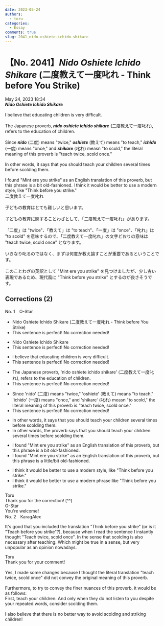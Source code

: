 ```yaml
---
date: 2023-05-24
authors:
  - toru
categories:
  - Essay
comments: true
slug: 2041_nido-oshiete-ichido-shikare
---
```


# 【No. 2041】<strong><em>Nido Oshiete Ichido Shikare</strong></em> (二度教えて一度叱れ - Think before You Strike)
<div class="date">May 24, 2023 18:34</div>
<div id="post"><div id="body_show_ori">
<strong><em>Nido Oshiete Ichido Shikare</strong></em><br/><br/>I believe that educating children is very difficult.<br/><br/>The Japanese proverb, <strong><em>nido oshiete ichido shikare</em></strong> (二度教えて一度叱れ), refers to the education of children.<br/><br/> Since <strong><em>nido</em></strong> (二度) means "twice," <strong><em>oshiete</em></strong> (教えて) means "to teach," <strong><em>ichido</em></strong> (一度) means "once," and <strong><em>shikare</em></strong> (叱れ) measn "to scold," the literal meaning of this proverb is "teach twice, scold once."<br/><br/>In other words, it says that you should teach your children several times before scolding them.<br/><br/>I found "Mint ere you strike" as an English translation of this proverb, but this phrase is a bit old-fashioned. I think it would be better to use a modern style, like "Think before you strike."
</div></div>

<!-- more -->

<div id="post_ja"><div id="body_show_mo">
二度教えて一度叱れ<br/><br/>子どもの教育はとても難しいと思います。<br/><br/>子どもの教育に関することわざとして、「二度教えて一度叱れ」があります。<br/><br/>「二度」は "twice"、「教えて」は "to teach"、「一度」は "once"、「叱れ」は "to scold" を意味するので、「二度教えて一度叱れ」の文字どおりの意味は "teach twice, scold once" となります。<br/><br/>いきなり叱るのではなく、まずは何度か教え諭すことが重要であるということです。<br/><br/>このことわざの英訳として "Mint ere you strike" を見つけましたが、少し古い表現であるため、現代風に "Think before you strike" とするのが良さそうです。
</div></div>

## Corrections (2)
<div id="block"><div class="first_name"> No. 1　<span class="just_name">O-Star</span></div><div id="block2">
<ul class="correction_field">
<li class="incorrect">Nido Oshiete Ichido Shikare (二度教えて一度叱れ - Think before You Strike)</li>
<li class="corrected perfect">This sentence is perfect! No correction needed!</li>
</ul>
<ul class="correction_field">
<li class="incorrect">Nido Oshiete Ichido Shikare</li>
<li class="corrected perfect">This sentence is perfect! No correction needed!</li>
</ul>
<ul class="correction_field">
<li class="incorrect">I believe that educating children is very difficult.</li>
<li class="corrected perfect">This sentence is perfect! No correction needed!</li>
</ul>
<ul class="correction_field">
<li class="incorrect">The Japanese proverb, 'nido oshiete ichido shikare' (二度教えて一度叱れ), refers to the education of children.</li>
<li class="corrected perfect">This sentence is perfect! No correction needed!</li>
</ul>
<ul class="correction_field">
<li class="incorrect">Since 'nido' (二度) means "twice," 'oshiete' (教えて) means "to teach," 'ichido' (一度) means "once," and 'shikare' (叱れ) measn "to scold," the literal meaning of this proverb is "teach twice, scold once."</li>
<li class="corrected perfect">This sentence is perfect! No correction needed!</li>
</ul>
<ul class="correction_field">
<li class="incorrect">In other words, it says that you should teach your children several times before scolding them.</li>
<li class="corrected correct">
In other words,<span class="f_bold"> the proverb</span> says that you should teach your children several times before scolding them.
</li>
</ul>
<ul class="correction_field">
<li class="incorrect">I found "Mint ere you strike" as an English translation of this proverb, but this phrase is a bit old-fashioned.</li>
<li class="corrected correct">
I found "Mint ere you strike" as an English translation of this proverb, but this phrase is a <span class="f_blue">little/bit</span> old-fashioned.
</li>
</ul>
<ul class="correction_field">
<li class="incorrect">I think it would be better to use a modern style, like "Think before you strike."</li>
<li class="corrected correct">
I think it would be better to use a modern<span class="f_bold"> phrase like </span>"Think before you strike."
</li>
</ul>
</div><div class="name"><span class="just_name">Toru</span><br>
Thank you for the correction! (^^)
</div>
<div class="name"><span class="just_name">O-Star</span><br>
You're welcome!
</div>
</div>
<div id="block"><div class="first_name"> No. 2　<span class="just_name">KaragAlex</span></div><div id="block2">
<p class="comment_small">
 It's good that you included the translation "Think before you strike" (or is it "Teach before you strike"?), because when I read the sentence I instantly thought "Teach twice, scold once". Ιn the sense that scolding is also necessary after teaching. Which might be true in a sense, but very unpopular as an opinion nowadays.
</p>

</div><div class="name"><span class="just_name">Toru</span><br>
Thank you for your comment!<br/><br/>Yes, I made some changes because I thought the literal translation "teach twice, scold once" did not convey the original meaning of this proverb.<br/><br/>Furthermore, to try to convey the finer nuances of this proverb, it would be as follows: <br/>First, teach your children. And only when they do not listen to you despite your repeated words, consider scolding them.<br/><br/>I also believe that there is no better way to avoid scolding and striking children!
</div>
</div>
